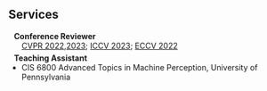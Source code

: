 ## Services

<h4 style="margin:0 10px 0;">Conference Reviewer</h4>

<ul style="margin:0 0 5px;">
  <a href="http://cvpr2023.thecvf.com/"><autocolor>CVPR 2022,2023</autocolor></a>; 
  <a href="http://iccv2023.thecvf.com/"><autocolor>ICCV 2023</autocolor></a>; 
  <a href="https://eccv2022.ecva.net/"><autocolor>ECCV 2022</autocolor></a>
</ul>

<h4 style="margin:0 10px 0;">Teaching Assistant</h4>

<ul style="margin:0 0 5px;">
  <li>CIS 6800 Advanced Topics in Machine Perception, University of Pennsylvania</li>
</ul>
<br>
